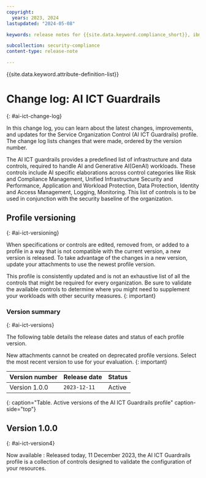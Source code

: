 ```yaml
---
copyright:
  years: 2023, 2024
lastupdated: "2024-05-08"

keywords: release notes for {{site.data.keyword.compliance_short}}, ibm security best practices, profile changes, enhancements, fixes, improvements

subcollection: security-compliance
content-type: release-note

---
```


{{site.data.keyword.attribute-definition-list}}

# Change log: AI ICT Guardrails
{: #ai-ict-change-log}

In this change log, you can learn about the latest changes, improvements, and updates for the Service Organization Control (AI ICT Guardrails) profile. The change log lists changes that were made, ordered by the version number.

The AI ICT guardrails provides a predefined list of infrastructure and data controls, required to handle AI and Generative AI(GenAI) workloads. These controls include AI specific elaborations across control categories like Risk and Compliance Management, Unified Infrastructure Security and Performance, Application and Workload Protection, Data Protection, Identity and Access Management, Logging, Monitoring. This list of controls is to be used in conjunction with the security baseline of the organization.

## Profile versioning
{: #ai-ict-versioning}

When specifications or controls are edited, removed from, or added to a profile in a way that is not compatible with the current version, a new version is released. To take advantage of the changes in a new version, update your attachments to use the newest profile version.

This profile is consistently updated and is not an exhaustive list of all the controls that might be required for every organization. Be sure to validate the available controls to determine where you might need to supplement your workloads with other security measures.
{: important}


### Version summary
{: #ai-ict-versions}

The following table details the release dates and status of each profile version.

New attachments cannot be created on deprecated profile versions. Select the most recent version to use for your evaluation.
{: important}

| Version number | Release date | Status |
|:---------------|:-------------|:-------|
| Version 1.0.0 | `2023-12-11` | Active |
{: caption="Table. Active versions of the AI ICT Guardrails profile" caption-side="top"}



## Version 1.0.0
{: #ai-ict-version4}

Now available
:   Released today, 11 December 2023, the AI ICT Guardrails profile is a collection of controls designed to validate the configuration of your resources.
